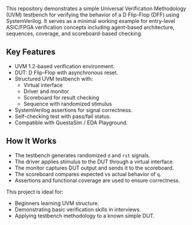 This repository demonstrates a simple Universal Verification Methodology (UVM) testbench for verifying the behavior of a D Flip-Flop (DFF) using SystemVerilog. It serves as a minimal working example for entry-level ASIC/FPGA verification concepts including agent-based architecture, sequences, coverage, and scoreboard-based checking.

## Key Features
- UVM 1.2-based verification environment.
- DUT: D Flip-Flop with asynchronous reset.
- Structured UVM testbench with:
  - Virtual interface
  - Driver and monitor
  - Scoreboard for result checking
  - Sequence with randomized stimulus
- SystemVerilog assertions for signal correctness.
- Self-checking test with pass/fail status.
- Compatible with QuestaSim / EDA Playground.

## How It Works

- The testbench generates randomized `d` and `rst` signals.
- The driver applies stimulus to the DUT through a virtual interface.
- The monitor captures DUT output and sends it to the scoreboard.
- The scoreboard compares expected vs actual behavior of `q`.
- Assertions and functional coverage are used to ensure correctness.

This project is ideal for:
- Beginners learning UVM structure.
- Demonstrating basic verification skills in interviews.
- Applying testbench methodology to a known simple DUT.

